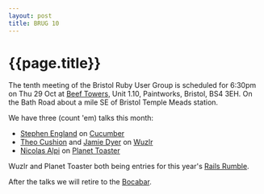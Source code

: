 ```yaml
---
layout: post
title: BRUG 10 
---
```


# {{page.title}}

The tenth meeting of the Bristol Ruby User Group is scheduled for 6:30pm on Thu 29 Oct at [Beef Towers](http://www.wearebeef.co.uk/contact_us), Unit 1.10, Paintworks, Bristol, BS4 3EH. On the Bath Road about a mile SE of Bristol Temple Meads station.

We have three (count 'em) talks this month:

* [Stephen England](http://twitter.com/stephenengland) on [Cucumber](http://cukes.info/)
* [Theo Cushion](http://twitter.com/theozaurus) and [Jamie Dyer](http://twitter.com/kernowsoul) on [Wuzlr](http://wuzlr.com)
* [Nicolas Alpi](http://twitter.com/spyou) on [Planet Toaster](http://www.planettoaster.com/)

Wuzlr and Planet Toaster both being entries for this year's [Rails Rumble](http://r09.railsrumble.com/entries).

After the talks we will retire to the [Bocabar](http://www.paintworksbristol.co.uk/index.php?id=6).